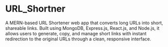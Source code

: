 # URL_Shortner
A MERN-based URL Shortener web app that converts long URLs into short, shareable links. Built using MongoDB, Express.js, React.js, and Node.js, it allows users to generate, copy, and manage short links with instant redirection to the original URLs through a clean, responsive interface.
